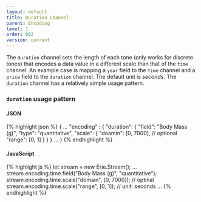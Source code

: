 ```yaml
---
layout: default
title: Duration Channel
parent: Encoding
level: 1
order: 602
version: current
---
```


The `duration` channel sets the length of each tone (only works for discrete tones)
that encodes a data value in a different scale than that of the `time` channel.
An example case is mapping a `year` field to the `time` channel and a `price` field to the `duration` channel.
The default unit is *seconds*.
The `duration` channel has a relatively simple usage pattern.

### `duration` usage pattern

<code-groups>
<code-group>
<h4>JSON</h4>
{% highlight json %}
{
  ...
  "encoding" : {
    "duration": {
      "field": "Body Mass (g)",
      "type": "quantitative",
      "scale": {
        "doamin": [0, 7000], // optional
        "range": [0, 1]
      }
    }
  }
  ...
}
{% endhighlight %}
</code-group>
<code-group>
<h4>JavaScript</h4>
{% highlight js %}
let stream = new Erie.Stream();
...
stream.encoding.time.field("Body Mass (g)", "quantitative");
stream.encoding.time.scale("domain", [0, 7000]); // optinal
stream.encoding.time.scale("range", [0, 1]); // unit: seconds
...
{% endhighlight %}
</code-group>
</code-groups>

<!-- todo: example -->